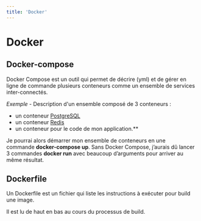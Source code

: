 ```yaml
---
title: 'Docker'
---
```



# Docker

## Docker-compose

Docker Compose est un outil qui permet de décrire (yml) et de gérer en ligne de commande plusieurs conteneurs comme un ensemble de services inter-connectés.

*Exemple* - Description d'un ensemble composé de 3 conteneurs :

- un conteneur [PostgreSQL](https://hub.docker.com/_/postgres/)
- un conteneur [Redis](https://hub.docker.com/_/redis/)
- un conteneur pour le code de mon application.**

Je pourrai alors démarrer mon ensemble de conteneurs en une commande **docker-compose up**. Sans Docker Compose, j’aurais dû lancer 3 commandes **docker run** avec beaucoup d’arguments pour arriver au même résultat.

## Dockerfile

Un Dockerfile est un fichier qui liste les instructions à exécuter pour build une image.

Il est lu de haut en bas au cours du processus de build.